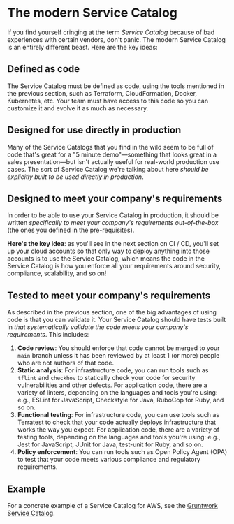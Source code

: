 # The modern Service Catalog

If you find yourself cringing at the term *Service Catalog* because of bad experiences with certain vendors, don't
panic. The modern Service Catalog is an entirely different beast. Here are the key ideas:

## Defined as code

The Service Catalog must be defined as code, using the tools mentioned in the previous section,
such as Terraform, CloudFormation, Docker, Kubernetes, etc. Your team must have access to this code so you can
customize it and evolve it as much as necessary.

## Designed for use directly in production

Many of the Service Catalogs that you find in the wild seem to be full of code that's great for a "5 minute
demo"—something that looks great in a sales presentation—but isn't actually useful for real-world production use cases.
The sort of Service Catalog we're talking about here *should be explicitly built to be used directly in production*.

## Designed to meet your company's requirements

In order to be able to use your Service Catalog in production, it should be written *specifically to meet your
company's requirements out-of-the-box* (the ones you defined in the pre-requisites).

**Here's the key idea**: as you'll see in the next section on CI / CD, you'll set up your cloud accounts so that only
way to deploy anything into those accounts is to use the Service Catalog, which means the code in the Service Catalog
is how you enforce all your requirements around security, compliance, scalability, and so on!

## Tested to meet your company's requirements

As described in the previous section, one of the big advantages of using code is that you can validate it. Your Service
Catalog should have tests built in *that systematically validate the code meets your company's requirements*. This includes:

1. **Code review**: You should enforce that code cannot be merged to your `main` branch unless it has been reviewed
   by at least 1 (or more) people who are not authors of that code.
2. **Static analysis**: For infrastructure code, you can run tools such as `tflint` and `checkhov` to statically
   check your code for security vulnerabilities and other defects. For application code, there are a variety of
   linters, depending on the languages and tools you're using: e.g., ESLint for JavaScript, Checkstyle for Java,
   RuboCop for Ruby, and so on.
3. **Functional testing**: For infrastructure code, you can use tools such as Terratest to check that your code
   actually deploys infrastructure that works the way you expect. For application code, there are a variety of
   testing tools, depending on the languages and tools you're using: e.g., Jest for JavaScript, JUnit for Java,
   test-unit for Ruby, and so on.
4. **Policy enforcement**: You can run tools such as Open Policy Agent (OPA) to test that your code meets various
   compliance and regulatory requirements.

## Example

For a concrete example of a Service Catalog for AWS, see the [Gruntwork Service Catalog](https://gruntwork.io/repos).


<!-- ##DOCS-SOURCER-START
{
  "sourcePlugin": "local-copier",
  "hash": "d2c8c16c221d43b0989eeec08a273e3a"
}
##DOCS-SOURCER-END -->
